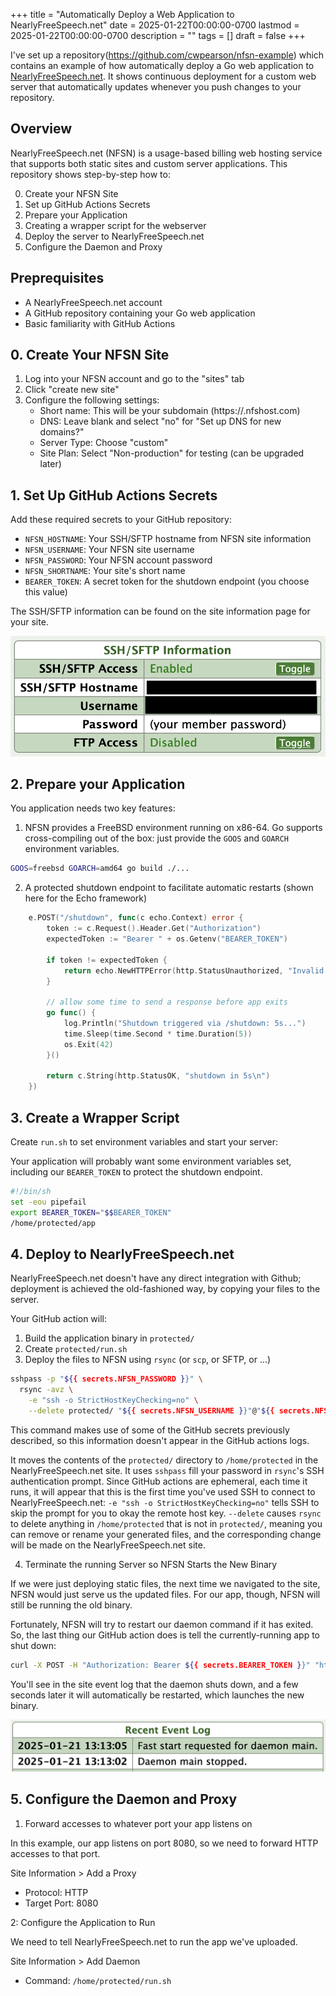 +++
title = "Automatically Deploy a Web Application to NearlyFreeSpeech.net"
date = 2025-01-22T00:00:00-0700
lastmod = 2025-01-22T00:00:00-0700
description = ""
tags = []
draft = false
+++

I've set up a repository(https://github.com/cwpearson/nfsn-example) which contains an example of how automatically deploy a Go web application to [NearlyFreeSpeech.net](https://www.nearlyfreespeech.net/).
It shows continuous deployment for a custom web server that automatically updates whenever you push changes to your repository.

## Overview

NearlyFreeSpeech.net (NFSN) is a usage-based billing web hosting service that supports both static sites and custom server applications.
This repository shows step-by-step how to:

0. Create your NFSN Site
1. Set up GitHub Actions Secrets
2. Prepare your Application
3. Creating a wrapper script for the webserver
4. Deploy the server to NearlyFreeSpeech.net
5. Configure the Daemon and Proxy

## Preprequisites

* A NearlyFreeSpeech.net account
* A GitHub repository containing your Go web application
* Basic familiarity with GitHub Actions

## 0. Create Your NFSN Site

1. Log into your NFSN account and go to the "sites" tab
2. Click "create new site"
3. Configure the following settings:
    * Short name: This will be your subdomain (https://<short name>.nfshost.com)
    * DNS: Leave blank and select "no" for "Set up DNS for new domains?"
    * Server Type: Choose "custom"
    * Site Plan: Select "Non-production" for testing (can be upgraded later)


## 1. Set Up GitHub Actions Secrets

Add these required secrets to your GitHub repository:

* `NFSN_HOSTNAME`: Your SSH/SFTP hostname from NFSN site information
* `NFSN_USERNAME`: Your NFSN site username
* `NFSN_PASSWORD`: Your NFSN account password
* `NFSN_SHORTNAME`: Your site's short name
* `BEARER_TOKEN`: A secret token for the shutdown endpoint (you choose this value)

The SSH/SFTP information can be found on the site information page for your site.

![](01_site-information.png)

## 2. Prepare your Application

You application needs two key features:

1. NFSN provides a FreeBSD environment running on x86-64.
Go supports cross-compiling out of the box: just provide the `GOOS` and `GOARCH` environment variables.

```bash
GOOS=freebsd GOARCH=amd64 go build ./...
```

2. A protected shutdown endpoint to facilitate automatic restarts (shown here for the Echo framework)

```go
	e.POST("/shutdown", func(c echo.Context) error {
		token := c.Request().Header.Get("Authorization")
		expectedToken := "Bearer " + os.Getenv("BEARER_TOKEN")

		if token != expectedToken {
			return echo.NewHTTPError(http.StatusUnauthorized, "Invalid token")
		}

		// allow some time to send a response before app exits
		go func() {
			log.Println("Shutdown triggered via /shutdown: 5s...")
			time.Sleep(time.Second * time.Duration(5))
			os.Exit(42)
		}()

		return c.String(http.StatusOK, "shutdown in 5s\n")
	})
```

## 3. Create a Wrapper Script

Create `run.sh` to set environment variables and start your server:

Your application will probably want some environment variables set, including our `BEARER_TOKEN` to protect the shutdown endpoint.

```bash
#!/bin/sh
set -eou pipefail
export BEARER_TOKEN="$$BEARER_TOKEN"
/home/protected/app
```

## 4. Deploy to NearlyFreeSpeech.net

NearlyFreeSpeech.net doesn't have any direct integration with Github; deployment is achieved the old-fashioned way, by copying your files to the server.

Your GitHub action will:

1. Build the application binary in `protected/`
2. Create `protected/run.sh`
3. Deploy the files to NFSN using `rsync` (or `scp`, or SFTP, or ...)

```bash
sshpass -p "${{ secrets.NFSN_PASSWORD }}" \
  rsync -avz \
    -e "ssh -o StrictHostKeyChecking=no" \
    --delete protected/ "${{ secrets.NFSN_USERNAME }}"@"${{ secrets.NFSN_HOSTNAME }}":/home/protected/
```

This command makes use of some of the GitHub secrets previously described, so this information doesn't appear in the GitHub actions logs.

It moves the contents of the `protected/` directory to `/home/protected` in the NearlyFreeSpeech.net site.
It uses `sshpass` fill your password in `rsync`'s SSH authentication prompt.
Since GitHub actions are ephemeral, each time it runs, it will appear that this is the first time you've used SSH to connect to NearlyFreeSpeech.net: `-e "ssh -o StrictHostKeyChecking=no"` tells SSH to skip the prompt for you to okay the remote host key.
`--delete` causes `rsync` to delete anything in `/home/protected` that is not in `protected/`, meaning you can remove or rename your generated files, and the corresponding change will be made on the NearlyFreeSpeech.net site.

4. Terminate the running Server so NFSN Starts the New Binary

If we were just deploying static files, the next time we navigated to the site, NFSN would just serve us the updated files.
For our app, though, NFSN will still be running the old binary.

Fortunately, NFSN will try to restart our daemon command if it has exited.
So, the last thing our GitHub action does is tell the currently-running app to shut down:

```bash
curl -X POST -H "Authorization: Bearer ${{ secrets.BEARER_TOKEN }}" "https://${{ secrets.NFSN_SHORTNAME }}.nfshost.com/shutdown"
```

You'll see in the site event log that the daemon shuts down, and a few seconds later it will automatically be restarted, which launches the new binary.

![](02_event-log.png)

## 5. Configure the Daemon and Proxy

1. Forward accesses to whatever port your app listens on

In this example, our app listens on port 8080, so we need to forward HTTP accesses to that port.

Site Information > Add a Proxy

* Protocol: HTTP
* Target Port: 8080

2: Configure the Application to Run

We need to tell NearlyFreeSpeech.net to run the app we've uploaded.

Site Information > Add Daemon

* Command: `/home/protected/run.sh`
